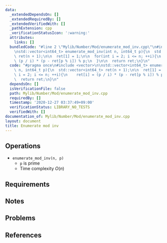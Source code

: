 ```yaml
---
data:
  _extendedDependsOn: []
  _extendedRequiredBy: []
  _extendedVerifiedWith: []
  _pathExtension: cpp
  _verificationStatusIcon: ':warning:'
  attributes:
    links: []
  bundledCode: "#line 2 \"Mylib/Number/Mod/enumerate_mod_inv.cpp\"\n#include <vector>\n\
    \nstd::vector<int64_t> enumerate_mod_inv(int n, int64_t p){\n  std::vector<int64_t>\
    \ ret(n + 1);\n\n  ret[1] = 1;\n\n  for(int i = 2; i <= n; ++i){\n    ret[i] =\
    \ (p / i) * (p - ret[p % i]) % p;\n  }\n\n  return ret;\n}\n"
  code: "#pragma once\n#include <vector>\n\nstd::vector<int64_t> enumerate_mod_inv(int\
    \ n, int64_t p){\n  std::vector<int64_t> ret(n + 1);\n\n  ret[1] = 1;\n\n  for(int\
    \ i = 2; i <= n; ++i){\n    ret[i] = (p / i) * (p - ret[p % i]) % p;\n  }\n\n\
    \  return ret;\n}\n"
  dependsOn: []
  isVerificationFile: false
  path: Mylib/Number/Mod/enumerate_mod_inv.cpp
  requiredBy: []
  timestamp: '2020-12-27 03:37:49+09:00'
  verificationStatus: LIBRARY_NO_TESTS
  verifiedWith: []
documentation_of: Mylib/Number/Mod/enumerate_mod_inv.cpp
layout: document
title: Enumerate mod inv
---
```


## Operations

- `enumerate_mod_inv(n, p)`
  - `p` is prime
  - Time complexity $O(n)$

## Requirements

## Notes

## Problems

## References
